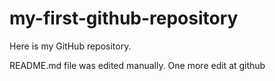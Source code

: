 # my-first-github-repository
Here is my GitHub repository.

README.md file was edited manually. One more edit at github
